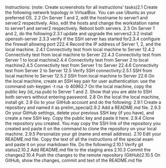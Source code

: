  Instructions: (note: Create screenshots for all instructions’ tasks)2.1 Create the following network topology in VirtualBox. You can use Ubuntu as your preferred OS. 2.2 On Server 1 and 2, edit the hostname to server1 and server2 respectively. Also, edit the hosts and change the workstation name to server1 and server2 respectively. Reboot both servers. 2.3 On Server 1 and 2, do the following:2.3.1   update and upgrade the servers2.3.2   install openssh-server
2.3.3   verify if the SSH server has started for2.3.4   configure the firewall allowing port 222.4 Record the IP address of Server 1, 2, and the local machine. 2.4.1   Connectivity test from local machine to Server 12.4.2   Connectivity test from local machine to Server 22.4.3   Connectivity test from Server 1 to local machine2.4.4   Connectivity test from Server 2 to local machine2.4.5   Connectivity test from Server 1 to Server 22.4.6   Connectivity test from Server 2 to Server 12.5 Verify SSH connectivity:2.5.1   SSH from local machine to Server 12.5.2   SSH from local machine to Server 22.6 On the local machine, create an SSH key pair for user authentication: use the command ssh-keygen -t rsa -b 40962.7 On the local machine, copy the public key (id_rsa.pub) to Server 1 and 2. Show that you are able to SSH both servers without entering password. 2.8 On the local the local machine, install git. 2.9 Go to your GitHub account and do the following: 2.9.1   Create a repository and named it as prelim_special2.9.2   Add a README.md file. 2.9.3   On your GitHub settings, delete your previous SSH key (if you have), and create a new SSH key. Copy the public key and paste it here. 2.9.4   Clone the repository you created. You may copy the SSH link of the repository you created and paste it on the command to clone the repository on your local machine. 2.9.5   Personalize your git (name and email address). 2.10    Edit your README.md file. Copy the text of all the instructions of the special exam and paste it on your markdown file. Do the following:2.10.1 Verify git status2.10.2 Add README.md file to the staging area
2.10.3 Commit the changes2.10.4 Push the changes to the remote repository (GitHub)2.10.5 On GitHub, show the changes, commit and text of the README.md file
